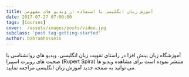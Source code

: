 ```yaml
---
title: آموزش زبان انگلیسی با استفاده از ویدیو های مفهومی
date: 2017-07-27 07:00:00
tags: [Courses]
cover:  /assets/images/posts/video.jpg
subclass: 'post tag-getting-started'
author: bahramhossein
---
```


آموزشگاه زبان بینش افزا در راستای تقویت زبان انگلیسی، ویدیو های روانشناسی با صحبت های روپرت اسپیرا (Rupert Spira) منتشر نموده است 
برای مشاهده ویدیو ها می توانید به صفحه جدید آموزش زبان انگلیسی مراجعه نمایید.
